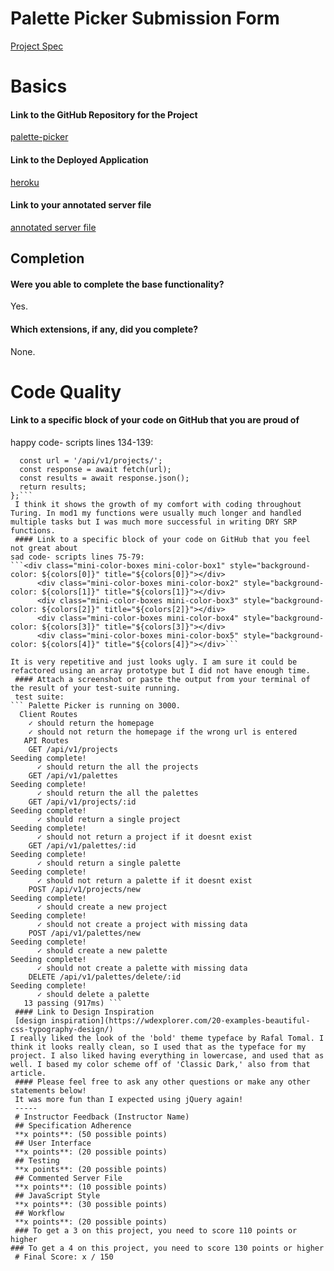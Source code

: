 # Palette Picker Submission Form
 [Project Spec](http://frontend.turing.io/projects/palette-picker.html)
 # Basics
 #### Link to the GitHub Repository for the Project
[palette-picker](https://github.com/tdberg21/palette-picker)
 #### Link to the Deployed Application
[heroku](https://palette-picker-td.herokuapp.com/)
 #### Link to your annotated server file
[annotated server file](https://github.com/tdberg21/palette-picker/blob/server-comments/server.js)
 ## Completion
 #### Were you able to complete the base functionality?
 Yes.
 #### Which extensions, if any, did you complete?
 None.
 # Code Quality
 #### Link to a specific block of your code on GitHub that you are proud of
happy code- scripts lines 134-139:
```const fetchSavedProjects = async () => {
  const url = '/api/v1/projects/';
  const response = await fetch(url);
  const results = await response.json();
  return results;
};```
 I think it shows the growth of my comfort with coding throughout Turing. In mod1 my functions were usually much longer and handled multiple tasks but I was much more successful in writing DRY SRP functions. 
 #### Link to a specific block of your code on GitHub that you feel not great about
sad code- scripts lines 75-79:
```<div class="mini-color-boxes mini-color-box1" style="background-color: ${colors[0]}" title="${colors[0]}"></div>
      <div class="mini-color-boxes mini-color-box2" style="background-color: ${colors[1]}" title="${colors[1]}"></div>
      <div class="mini-color-boxes mini-color-box3" style="background-color: ${colors[2]}" title="${colors[2]}"></div>
      <div class="mini-color-boxes mini-color-box4" style="background-color: ${colors[3]}" title="${colors[3]}"></div>
      <div class="mini-color-boxes mini-color-box5" style="background-color: ${colors[4]}" title="${colors[4]}"></div>```
      
It is very repetitive and just looks ugly. I am sure it could be refactored using an array prototype but I did not have enough time.
 #### Attach a screenshot or paste the output from your terminal of the result of your test-suite running.
 test suite:
``` Palette Picker is running on 3000.
  Client Routes
    ✓ should return the homepage
    ✓ should not return the homepage if the wrong url is entered
   API Routes
    GET /api/v1/projects
Seeding complete!
      ✓ should return the all the projects
    GET /api/v1/palettes
Seeding complete!
      ✓ should return the all the palettes
    GET /api/v1/projects/:id
Seeding complete!
      ✓ should return a single project
Seeding complete!
      ✓ should not return a project if it doesnt exist
    GET /api/v1/palettes/:id
Seeding complete!
      ✓ should return a single palette
Seeding complete!
      ✓ should not return a palette if it doesnt exist
    POST /api/v1/projects/new
Seeding complete!
      ✓ should create a new project
Seeding complete!
      ✓ should not create a project with missing data
    POST /api/v1/palettes/new
Seeding complete!
      ✓ should create a new palette
Seeding complete!
      ✓ should not create a palette with missing data
    DELETE /api/v1/palettes/delete/:id
Seeding complete!
      ✓ should delete a palette
   13 passing (917ms) ```
 #### Link to Design Inspiration
 [design inspiration](https://wdexplorer.com/20-examples-beautiful-css-typography-design/)
I really liked the look of the 'bold' theme typeface by Rafal Tomal. I think it looks really clean, so I used that as the typeface for my project. I also liked having everything in lowercase, and used that as well. I based my color scheme off of 'Classic Dark,' also from that article.
 #### Please feel free to ask any other questions or make any other statements below!
 It was more fun than I expected using jQuery again!
 -----
 # Instructor Feedback (Instructor Name)
 ## Specification Adherence
 **x points**: (50 possible points)
 ## User Interface
 **x points**: (20 possible points)
 ## Testing
 **x points**: (20 possible points)
 ## Commented Server File
 **x points**: (10 possible points)
 ## JavaScript Style
 **x points**: (30 possible points)
 ## Workflow
 **x points**: (20 possible points)
 ### To get a 3 on this project, you need to score 110 points or higher
### To get a 4 on this project, you need to score 130 points or higher
 # Final Score: x / 150
